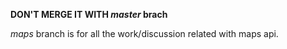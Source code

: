 **DON'T MERGE IT WITH *master* brach**

*maps* branch is for all the work/discussion related with maps api.

